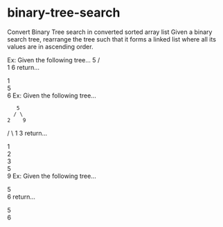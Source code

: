 # binary-tree-search
Convert Binary Tree search in converted sorted array list
Given a binary search tree, rearrange the tree such that it forms a linked list where all its values are in ascending order.

Ex: Given the following tree...
        5
       / \
      1   6
return...

1
 \
  5
   \
    6
Ex: Given the following tree...

       5
      / \
    2    9
   / \ 
  1   3 
return...

1
 \
  2
   \
    3
     \
      5
       \
        9
Ex: Given the following tree...

5
 \
  6
return...

5
 \
  6
